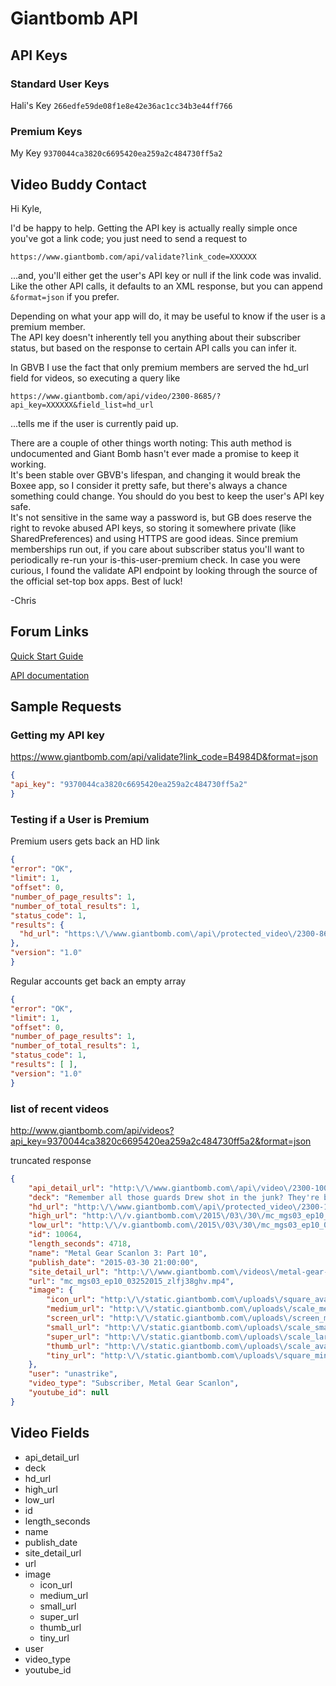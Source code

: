 # Giantbomb API

## API Keys

### Standard User Keys

Hali's Key `266edfe59de08f1e8e42e36ac1cc34b3e44ff766`

### Premium Keys

My Key `9370044ca3820c6695420ea259a2c484730ff5a2`

## Video Buddy Contact

Hi Kyle,

I'd be happy to help.  Getting the API key is actually really simple once you've got a link code; you just need to send a request to

`https://www.giantbomb.com/api/validate?link_code=XXXXXX`

...and, you'll either get the user's API key or null if the link code was invalid.  
Like the other API calls, it defaults to an XML response, but you can append `&format=json` if you prefer.

Depending on what your app will do, it may be useful to know if the user is a premium member.  
The API key doesn't inherently tell you anything about their subscriber status, but based on the response to certain API calls you can infer it.  

In GBVB I use the fact that only premium members are served the hd_url field for videos, so executing a query like

`https://www.giantbomb.com/api/video/2300-8685/?api_key=XXXXXX&field_list=hd_url`

...tells me if the user is currently paid up.

There are a couple of other things worth noting:
This auth method is undocumented and Giant Bomb hasn't ever made a promise to keep it working.  
It's been stable over GBVB's lifespan, and changing it would break the Boxee app, so I consider it pretty safe, but there's always a chance something could change.
You should do you best to keep the user's API key safe.  
It's not sensitive in the same way a password is, but GB does reserve the right to revoke abused API keys, so storing it somewhere private (like SharedPreferences) and using HTTPS are good ideas.
Since premium memberships run out, if you care about subscriber status you'll want to periodically re-run your is-this-user-premium check.
In case you were curious, I found the validate API endpoint by looking through the source of the official set-top box apps.
Best of luck!

-Chris

## Forum Links

[Quick Start Guide](http://www.giantbomb.com/forums/api-developers-3017/quick-start-guide-to-using-the-api-1427959/#13)

[API documentation](http://www.giantbomb.com/api/documentation)

## Sample Requests

### Getting my API key

https://www.giantbomb.com/api/validate?link_code=B4984D&format=json

````json
{
"api_key": "9370044ca3820c6695420ea259a2c484730ff5a2"
}
````

### Testing if a User is Premium

Premium users gets back an HD link
````json
{
"error": "OK",
"limit": 1,
"offset": 0,
"number_of_page_results": 1,
"number_of_total_results": 1,
"status_code": 1,
"results": {
  "hd_url": "https:\/\/www.giantbomb.com\/api\/protected_video\/2300-8685\/?download=1"
},
"version": "1.0"
}
````

Regular accounts get back an empty array
````json
{
"error": "OK",
"limit": 1,
"offset": 0,
"number_of_page_results": 1,
"number_of_total_results": 1,
"status_code": 1,
"results": [ ],
"version": "1.0"
}
````

### list of recent videos

http://www.giantbomb.com/api/videos?api_key=9370044ca3820c6695420ea259a2c484730ff5a2&format=json

truncated response

````json
{
    "api_detail_url": "http:\/\/www.giantbomb.com\/api\/video\/2300-10064\/",
    "deck": "Remember all those guards Drew shot in the junk? They're back and looking to settle the score.",
    "hd_url": "http:\/\/www.giantbomb.com\/api\/protected_video\/2300-10064\/?download=1",
    "high_url": "http:\/\/v.giantbomb.com\/2015\/03\/30\/mc_mgs03_ep10_03252015_zlfj38ghv_1800.mp4",
    "low_url": "http:\/\/v.giantbomb.com\/2015\/03\/30\/mc_mgs03_ep10_03252015_zlfj38ghv_800.mp4",
    "id": 10064,
    "length_seconds": 4718,
    "name": "Metal Gear Scanlon 3: Part 10",
    "publish_date": "2015-03-30 21:00:00",
    "site_detail_url": "http:\/\/www.giantbomb.com\/videos\/metal-gear-scanlon-3-part-10\/2300-10064\/",
    "url": "mc_mgs03_ep10_03252015_zlfj38ghv.mp4",
    "image": {
        "icon_url": "http:\/\/static.giantbomb.com\/uploads\/square_avatar\/23\/233047\/2739067-mgs0310.jpg",
        "medium_url": "http:\/\/static.giantbomb.com\/uploads\/scale_medium\/23\/233047\/2739067-mgs0310.jpg",
        "screen_url": "http:\/\/static.giantbomb.com\/uploads\/screen_medium\/23\/233047\/2739067-mgs0310.jpg",
        "small_url": "http:\/\/static.giantbomb.com\/uploads\/scale_small\/23\/233047\/2739067-mgs0310.jpg",
        "super_url": "http:\/\/static.giantbomb.com\/uploads\/scale_large\/23\/233047\/2739067-mgs0310.jpg",
        "thumb_url": "http:\/\/static.giantbomb.com\/uploads\/scale_avatar\/23\/233047\/2739067-mgs0310.jpg",
        "tiny_url": "http:\/\/static.giantbomb.com\/uploads\/square_mini\/23\/233047\/2739067-mgs0310.jpg"
    },
    "user": "unastrike",
    "video_type": "Subscriber, Metal Gear Scanlon",
    "youtube_id": null
}
````

## Video Fields
-   api_detail_url
-   deck
-   hd_url
-   high_url
-   low_url
-   id
-   length_seconds
-   name
-   publish_date
-   site_detail_url
-   url
- image
   -    icon_url
   -    medium_url
   -    small_url
   -    super_url
   -    thumb_url
   -    tiny_url
-   user
-   video_type
-   youtube_id
